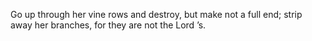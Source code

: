 Go up through her vine rows and destroy, but make not a full end; strip away her branches, for they are not the Lord ’s.
